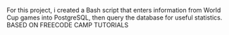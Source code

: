 For this project, i created a Bash script that enters information from World Cup games into PostgreSQL, then query the database for useful statistics.
BASED ON FREECODE CAMP TUTORIALS
